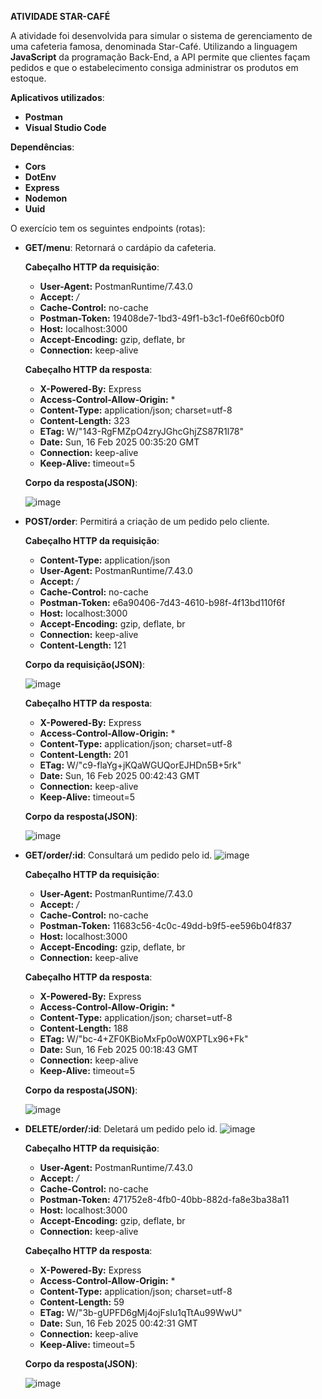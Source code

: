**ATIVIDADE STAR-CAFÉ**

A atividade foi desenvolvida para simular o sistema de gerenciamento de uma cafeteria famosa, denominada Star-Café. Utilizando a linguagem **JavaScript** da programação Back-End, a API permite que clientes façam pedidos e que o estabelecimento consiga administrar os produtos em estoque.

**Aplicativos utilizados**:
- **Postman**
- **Visual Studio Code**

**Dependências**:
- **Cors**
- **DotEnv**
- **Express**
- **Nodemon**
- **Uuid**

O exercício tem os seguintes endpoints (rotas):

 - **GET/menu**: Retornará o cardápio da cafeteria.

   **Cabeçalho HTTP da requisição**:
   - **User-Agent:** PostmanRuntime/7.43.0
   - **Accept:** */*
   - **Cache-Control:** no-cache
   - **Postman-Token:** 19408de7-1bd3-49f1-b3c1-f0e6f60cb0f0
   - **Host:** localhost:3000
   - **Accept-Encoding:** gzip, deflate, br
   - **Connection:** keep-alive
  
   **Cabeçalho HTTP da resposta**:
   - **X-Powered-By:** Express
   - **Access-Control-Allow-Origin:** *
   - **Content-Type:** application/json; charset=utf-8
   - **Content-Length:** 323
   - **ETag:** W/"143-RgFMZpO4zryJGhcGhjZS87R1l78"
   - **Date:** Sun, 16 Feb 2025 00:35:20 GMT
   - **Connection:** keep-alive
   - **Keep-Alive:** timeout=5

	**Corpo da resposta(JSON)**:

	 ![image](https://github.com/user-attachments/assets/497cd458-3c84-47c4-a649-cbaccab76f72)


 - **POST/order**: Permitirá a criação de um pedido pelo cliente.

   **Cabeçalho HTTP da requisição**:
   - **Content-Type:** application/json
   - **User-Agent:** PostmanRuntime/7.43.0
   - **Accept:** */*
   - **Cache-Control:** no-cache
   - **Postman-Token:** e6a90406-7d43-4610-b98f-4f13bd110f6f
   - **Host:** localhost:3000
   - **Accept-Encoding:** gzip, deflate, br
   - **Connection:** keep-alive
   - **Content-Length:** 121

	**Corpo da requisição(JSON)**:

   ![image](https://github.com/user-attachments/assets/fab0725f-3d9c-4f2b-a64b-b3ace1e52177)

	**Cabeçalho HTTP da resposta**:
	 - **X-Powered-By:** Express
   - **Access-Control-Allow-Origin:** *
   - **Content-Type:** application/json; charset=utf-8
   - **Content-Length:** 201
   - **ETag:** W/"c9-flaYg+jKQaWGUQorEJHDn5B+5rk"
   - **Date:** Sun, 16 Feb 2025 00:42:43 GMT
   - **Connection:** keep-alive
   - **Keep-Alive:** timeout=5

	**Corpo da resposta(JSON)**:

	![image](https://github.com/user-attachments/assets/39852ee9-2f9e-4fba-8241-013537fae89f)


 - **GET/order/:id**: Consultará um pedido pelo id.
   ![image](https://github.com/user-attachments/assets/dd73b242-5109-4d30-8be2-644261f87f8f)

   **Cabeçalho HTTP da requisição**:
   - **User-Agent:** PostmanRuntime/7.43.0
   - **Accept:** */*
   - **Cache-Control:** no-cache
   - **Postman-Token:** 11683c56-4c0c-49dd-b9f5-ee596b04f837
   - **Host:** localhost:3000
   - **Accept-Encoding:** gzip, deflate, br
   - **Connection:** keep-alive

   **Cabeçalho HTTP da resposta**:
   - **X-Powered-By:** Express
   - **Access-Control-Allow-Origin:** *
   - **Content-Type:** application/json; charset=utf-8
   - **Content-Length:** 188
   - **ETag:** W/"bc-4+ZF0KBioMxFp0oW0XPTLx96+Fk"
   - **Date:** Sun, 16 Feb 2025 00:18:43 GMT
   - **Connection:** keep-alive
   - **Keep-Alive:** timeout=5

   **Corpo da resposta(JSON)**:
   
   ![image](https://github.com/user-attachments/assets/063d337b-943c-426e-a62a-ee4a0a70b164)


 - **DELETE/order/:id**: Deletará um pedido pelo id.
   ![image](https://github.com/user-attachments/assets/483749e6-ec5d-49be-9524-e0f267179e81)

	 **Cabeçalho HTTP da requisição**:
   - **User-Agent:** PostmanRuntime/7.43.0
   - **Accept:** */*
   - **Cache-Control:** no-cache
   - **Postman-Token:** 471752e8-4fb0-40bb-882d-fa8e3ba38a11
   - **Host:** localhost:3000
   - **Accept-Encoding:** gzip, deflate, br
   - **Connection:** keep-alive

	**Cabeçalho HTTP da resposta**:
	 - **X-Powered-By:** Express
   - **Access-Control-Allow-Origin:** *
   - **Content-Type:** application/json; charset=utf-8
   - **Content-Length:** 59
   - **ETag:** W/"3b-gUPFD6gMj4ojFsIu1qTtAu99WwU"
   - **Date:** Sun, 16 Feb 2025 00:42:31 GMT
   - **Connection:** keep-alive
   - **Keep-Alive:** timeout=5

	**Corpo da resposta(JSON)**:

	 ![image](https://github.com/user-attachments/assets/466c3560-2b22-4a9c-873d-bb908e136f59)

